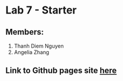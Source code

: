 # Lab 7 - Starter
## Members:
1. Thanh Diem Nguyen 
2. Angelia Zhang

## Link to Github pages site [here](https://thanhdiemnguyen.github.io/Lab7_Starter/)
